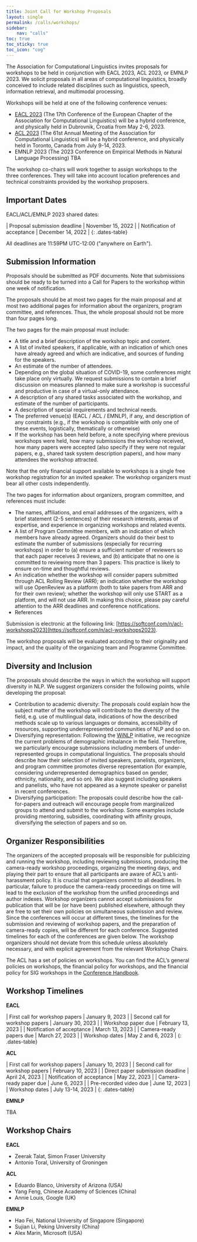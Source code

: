 ```yaml
---
title: Joint Call for Workshop Proposals
layout: single
permalink: /calls/workshops/
sidebar: 
    nav: "calls"
toc: true
toc_sticky: true
toc_icon: "cog"
---
```


The Association for Computational Linguistics invites proposals for workshops to be held in conjunction with EACL 2023, ACL 2023, or EMNLP 2023. We solicit proposals in all areas of computational linguistics, broadly conceived to include related disciplines such as linguistics, speech, information retrieval, and multimodal processing.

Workshops will be held at one of the following conference venues:

* [EACL 2023](https://2023.eacl.org) (The 17th Conference of the European Chapter of the Association for Computational Linguistics) will be a hybrid conference, and physically held in Dubrovnik, Croatia from May 2-6, 2023.
* [ACL 2023](https://2023.aclweb.org) (The 61st Annual Meeting of the Association for Computational Linguistics) will be a hybrid conference, and physically held in Toronto, Canada from July 9-14, 2023.
* EMNLP 2023 (The 2023 Conference on Empirical Methods in Natural Language Processing) TBA

The workshop co-chairs will work together to assign workshops to the three conferences. They will take into account location preferences and technical constraints provided by the workshop proposers.

## Important Dates

EACL/ACL/EMNLP 2023 shared dates:

<style>
.dates-table { font-size: .9em; }
.dates-table tr td:nth-child(1) { width: 60%; }
.dates-table tr td:nth-child(2) { width: 30%; }
.dates-table del { color: #888; }
</style>

| Proposal submission deadline | November 15, 2022 |
| Notification of acceptance | December 14, 2022 |
{: .dates-table}

All deadlines are 11:59PM UTC-12:00 ("anywhere on Earth").

## Submission Information

Proposals should be submitted as PDF documents. Note that submissions should be ready to be turned into a Call for Papers to the workshop within one week of notification.

The proposals should be at most two pages for the main proposal and at most two additional pages for information about the organizers, program committee, and references. Thus, the whole proposal should not be more than four pages long.

The two pages for the main proposal must include:

- A title and a brief description of the workshop topic and content.
- A list of invited speakers, if applicable, with an indication of which ones have already agreed and which are indicative, and sources of funding for the speakers.
- An estimate of the number of attendees.
- Depending on the global situation of COVID-19, some conferences might take place only virtually. We request submissions to contain a brief discussion on measures planned to make sure a workshop is successful and productive in case of a virtual-only attendance.
- A description of any shared tasks associated with the workshop, and estimate of the number of participants.
- A description of special requirements and technical needs.
- The preferred venue(s) (EACL / ACL / EMNLP), if any, and description of any constraints (e.g., if the workshop is compatible with only one of these events, logistically, thematically or otherwise)
- If the workshop has been held before, a note specifying where previous workshops were held, how many submissions the workshop received, how many papers were accepted (also specify if they were not regular papers, e.g., shared task system description papers), and how many attendees the workshop attracted.

Note that the only financial support available to workshops is a single free workshop registration for an invited speaker. The workshop organizers must bear all other costs independently.

The two pages for information about organizers, program committee, and references must include:

- The names, affiliations, and email addresses of the organizers, with a brief statement (2-5 sentences) of their research interests, areas of expertise, and experience in organizing workshops and related events.
- A list of Program Committee members, with an indication of which members have already agreed. Organizers should do their best to estimate the number of submissions (especially for recurring workshops) in order to (a) ensure a sufficient number of reviewers so that each paper receives 3 reviews, and (b) anticipate that no one is committed to reviewing more than 3 papers. This practice is likely to ensure on-time and thoughtful reviews.
- An indication whether the workshop will consider papers submitted through ACL Rolling Review (ARR); an indication whether the workshop will use OpenReview as a platform (both to take papers from ARR and for their own review); whether the workshop will only use START as a platform, and will not use ARR. In making this choice, please pay careful attention to the ARR deadlines and conference notifications.
- References

Submission is electronic at the following link: [https://softconf.com/n/acl-workshops2023](https://softconf.com/n/acl-workshops2023).

The workshop proposals will be evaluated according to their originality and impact, and the quality of the organizing team and Programme Committee. 

## Diversity and Inclusion

The proposals should describe the ways in which the workshop will support diversity in NLP. We suggest organizers consider the following points, while developing the proposal:

- Contribution to academic diversity: The proposals could explain how the subject matter of the workshop will contribute to the diversity of the field, e.g. use of multilingual data, indications of how the described methods scale up to various languages or domains, accessibility of resources, supporting underrepresented communities of NLP and so on.
- Diversifying representation: Following the [WiNLP](http://www.winlp.org/winlp-2020-workshop/) initiative, we recognize the current problems of demographic imbalance in the field. Therefore, we particularly encourage submissions including members of under-represented groups in computational linguistics. The proposals should describe how their selection of invited speakers, panelists, organizers, and program committee promotes diverse representation (for example, considering underrepresented demographics based on gender, ethnicity, nationality, and so on). We also suggest including speakers and panelists, who have not appeared as a keynote speaker or panelist in recent conferences.
- Diversifying participation: The proposals could describe how the call-for-papers and outreach will encourage people from marginalized groups to attend and submit to the workshop. Some examples include providing mentoring, subsidies, coordinating with affinity groups, diversifying the selection of papers and so on.

## Organizer Responsibilities

The organizers of the accepted proposals will be responsible for publicizing and running the workshop, including reviewing submissions, producing the camera-ready workshop proceedings, organizing the meeting days, and playing their part to ensure that all participants are aware of ACL’s anti-harassment policy. It is crucial that organizers commit to all deadlines. In particular, failure to produce the camera-ready proceedings on time will lead to the exclusion of the workshop from the unified proceedings and author indexes. Workshop organizers cannot accept submissions for publication that will be (or have been) published elsewhere, although they are free to set their own policies on simultaneous submission and review. Since the conferences will occur at different times, the timelines for the submission and reviewing of workshop papers, and the preparation of camera-ready copies, will be different for each conference. Suggested timelines for each of the conferences are given below. The workshop organizers should not deviate from this schedule unless absolutely necessary, and with explicit agreement from the relevant Workshop Chairs.

The ACL has a set of policies on workshops. You can find the ACL’s general policies on workshops, the financial policy for workshops, and the financial policy for SIG workshops in the [Conference Handbook](http://aclweb.org/adminwiki/index.php?title=Conference_Handbook).

## Workshop Timelines 

**EACL**

<style>
.dates-table { font-size: .8em; }
.dates-table tr td:nth-child(1) { width: 60%; }
.dates-table tr td:nth-child(2) { width: 30%; }
.dates-table del { color: #888; }
</style>

| First call for workshop papers | January 9, 2023 |
| Second call for workshop papers | January 30, 2023 |
| Workshop paper due | February 13, 2023 |
| Notification of acceptance | March 13, 2023 |
| Camera-ready papers due | March 27, 2023 |
| Workshop dates | May 2 and 6, 2023 |
{: .dates-table}

**ACL**

<style>
.dates-table { font-size: .9em; }
.dates-table del { color: #888; }
</style>

| First call for workshop papers | January 10, 2023 |
| Second call for workshop papers | February 10, 2023 |
| Direct paper submission deadline | April 24, 2023 |
| Notification of acceptance | May 22, 2023 |
| Camera-ready paper due | June 6, 2023 |
| Pre-recorded video due | June 12, 2023 |
| Workshop dates | July 13-14, 2023 |
{: .dates-table}


**EMNLP**

TBA


## Workshop Chairs

**EACL**

* Zeerak Talat, Simon Fraser University
* Antonio Toral, University of Groningen

**ACL**

* Eduardo Blanco, University of Arizona (USA)
* Yang Feng, Chinese Academy of Sciences (China)
* Annie Louis, Google (UK)

**EMNLP**

* Hao Fei, National University of Singapore (Singapore)
* Sujian Li, Peking University (China)
* Alex Marin, Microsoft (USA)

